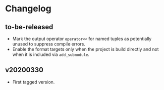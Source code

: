 # Changelog

## to-be-released

*   Mark the output operator `operator<<` for named tuples as
    potentially unused to suppress compile errors.
*   Enable the format targets only when the project is build directly
    and not when it is included via `add_submodule`.

## v20200330

*   First tagged version.
